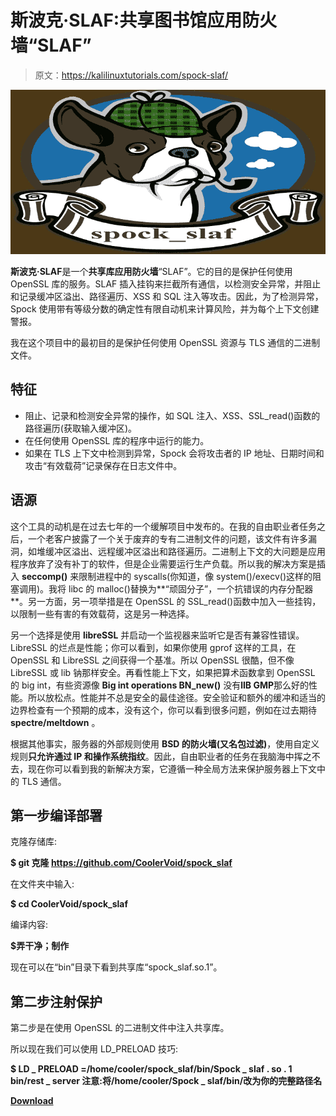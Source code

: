 # 斯波克·SLAF:共享图书馆应用防火墙“SLAF”

> 原文：<https://kalilinuxtutorials.com/spock-slaf/>

[![](img/69bd43dda48091daf5fba60c1700906e.png)](https://blogger.googleusercontent.com/img/b/R29vZ2xl/AVvXsEgV3LXo7l_2O8835ZOIDk1zwkJwh1UnjRsX-bBqi1qBzhvoZNqs3uPLCyIzZ1YZ5eCb_KHv0NNYQl4MBzYHJHycJ0mSLIvW_7hMvE3J94JGsxo297OdLhyQU-mY9-m5W7bHR3_nn0mEy5BC1gqlKjSlQ4_iahL0NdTyvFmHuAbnrSZ0RCLQEs_cmcAy/s728/spock_slaf_logo%20(1).png)

**斯波克·SLAF**是一个**共享库应用防火墙**“SLAF”。它的目的是保护任何使用 OpenSSL 库的服务。SLAF 插入挂钩来拦截所有通信，以检测安全异常，并阻止和记录缓冲区溢出、路径遍历、XSS 和 SQL 注入等攻击。因此，为了检测异常，Spock 使用带有等级分数的确定性有限自动机来计算风险，并为每个上下文创建警报。

我在这个项目中的最初目的是保护任何使用 OpenSSL 资源与 TLS 通信的二进制文件。

## 特征

*   阻止、记录和检测安全异常的操作，如 SQL 注入、XSS、SSL_read()函数的路径遍历(获取输入缓冲区)。
*   在任何使用 OpenSSL 库的程序中运行的能力。
*   如果在 TLS 上下文中检测到异常，Spock 会将攻击者的 IP 地址、日期时间和攻击“有效载荷”记录保存在日志文件中。

## 语源

这个工具的动机是在过去七年的一个缓解项目中发布的。在我的自由职业者任务之后，一个老客户披露了一个关于废弃的专有二进制文件的问题，该文件有许多漏洞，如堆缓冲区溢出、远程缓冲区溢出和路径遍历。二进制上下文的大问题是应用程序放弃了没有补丁的软件，但是企业需要运行生产负载。所以我的解决方案是插入 **seccomp()** 来限制进程中的 syscalls(你知道，像 system()/execv()这样的阻塞调用)。我将 libc 的 malloc()替换为**“顽固分子”，一个抗错误的内存分配器**。另一方面，另一项举措是在 OpenSSL 的 SSL_read()函数中加入一些挂钩，以限制一些有害的有效载荷，这是另一种选择。

另一个选择是使用 **libreSSL** 并启动一个监视器来监听它是否有兼容性错误。LibreSSL 的烂点是性能；你可以看到，如果你使用 gprof 这样的工具，在 OpenSSL 和 LibreSSL 之间获得一个基准。所以 OpenSSL 很酷，但不像 LibreSSL 或 lib 钠那样安全。再看性能上下文，如果把算术函数拿到 OpenSSL 的 big int，有些资源像 **Big int operations BN_new()** 没有**lIB GMP**那么好的性能。所以放松点。性能并不总是安全的最佳途径。安全验证和额外的缓冲和适当的边界检查有一个预期的成本，没有这个，你可以看到很多问题，例如在过去期待 **spectre/meltdown** 。

根据其他事实，服务器的外部规则使用 **BSD 的防火墙(又名包过滤)**，使用自定义规则**只允许通过 IP 和操作系统指纹**。因此，自由职业者的任务在我脑海中挥之不去，现在你可以看到我的新解决方案，它遵循一种全局方法来保护服务器上下文中的 TLS 通信。

## 第一步编译部署

克隆存储库:

**$ git 克隆 https://github.com/CoolerVoid/spock_slaf**

在文件夹中输入:

**$ cd CoolerVoid/spock_slaf**

编译内容:

**$弄干净；制作**

现在可以在“bin”目录下看到共享库“spock_slaf.so.1”。

## 第二步注射保护

第二步是在使用 OpenSSL 的二进制文件中注入共享库。

所以现在我们可以使用 LD_PRELOAD 技巧:

**$ LD _ PRELOAD =/home/cooler/spock_slaf/bin/Spock _ slaf . so . 1 bin/rest _ server
注意:将/home/cooler/Spock _ slaf/bin/改为你的完整路径名**

[**Download**](https://github.com/CoolerVoid/spock_slaf)